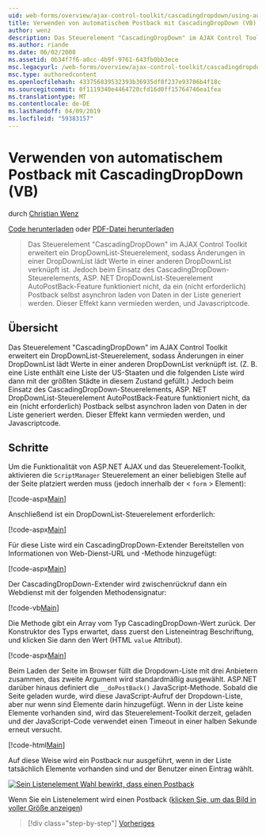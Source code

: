 ```yaml
---
uid: web-forms/overview/ajax-control-toolkit/cascadingdropdown/using-auto-postback-with-cascadingdropdown-vb
title: Verwenden von automatischem Postback mit CascadingDropDown (VB) | Microsoft-Dokumentation
author: wenz
description: Das Steuerelement "CascadingDropDown" im AJAX Control Toolkit erweitert ein DropDownList-Steuerelement, sodass Änderungen in einer DropDownList lädt Werte in Anoth verknüpft...
ms.author: riande
ms.date: 06/02/2008
ms.assetid: 0b34f7f6-a0cc-4b9f-9761-643fb0bb3ece
msc.legacyurl: /web-forms/overview/ajax-control-toolkit/cascadingdropdown/using-auto-postback-with-cascadingdropdown-vb
msc.type: authoredcontent
ms.openlocfilehash: 433756839532393b36935df8f237e93706b4f18c
ms.sourcegitcommit: 0f1119340e4464720cfd16d0ff15764746ea1fea
ms.translationtype: MT
ms.contentlocale: de-DE
ms.lasthandoff: 04/09/2019
ms.locfileid: "59383157"
---
```

# <a name="using-auto-postback-with-cascadingdropdown-vb"></a>Verwenden von automatischem Postback mit CascadingDropDown (VB)

durch [Christian Wenz](https://github.com/wenz)

[Code herunterladen](http://download.microsoft.com/download/9/0/7/907760b1-2c60-4f81-aeb6-ca416a573b0d/cascadingdropdown3.vb.zip) oder [PDF-Datei herunterladen](http://download.microsoft.com/download/2/d/c/2dc10e34-6983-41d4-9c08-f78f5387d32b/cascadingdropdown3VB.pdf)

> Das Steuerelement "CascadingDropDown" im AJAX Control Toolkit erweitert ein DropDownList-Steuerelement, sodass Änderungen in einer DropDownList lädt Werte in einer anderen DropDownList verknüpft ist. Jedoch beim Einsatz des CascadingDropDown-Steuerelements, ASP. NET DropDownList-Steuerelement AutoPostBack-Feature funktioniert nicht, da ein (nicht erforderlich) Postback selbst asynchron laden von Daten in der Liste generiert werden. Dieser Effekt kann vermieden werden, und Javascriptcode.


## <a name="overview"></a>Übersicht

Das Steuerelement "CascadingDropDown" im AJAX Control Toolkit erweitert ein DropDownList-Steuerelement, sodass Änderungen in einer DropDownList lädt Werte in einer anderen DropDownList verknüpft ist. (Z. B. eine Liste enthält eine Liste der US-Staaten und die folgenden Liste wird dann mit der größten Städte in diesem Zustand gefüllt.) Jedoch beim Einsatz des CascadingDropDown-Steuerelements, ASP. NET DropDownList-Steuerelement AutoPostBack-Feature funktioniert nicht, da ein (nicht erforderlich) Postback selbst asynchron laden von Daten in der Liste generiert werden. Dieser Effekt kann vermieden werden, und Javascriptcode.

## <a name="steps"></a>Schritte

Um die Funktionalität von ASP.NET AJAX und das Steuerelement-Toolkit, aktivieren die `ScriptManager` Steuerelement an einer beliebigen Stelle auf der Seite platziert werden muss (jedoch innerhalb der &lt; `form` &gt; Element):

[!code-aspx[Main](using-auto-postback-with-cascadingdropdown-vb/samples/sample1.aspx)]

Anschließend ist ein DropDownList-Steuerelement erforderlich:

[!code-aspx[Main](using-auto-postback-with-cascadingdropdown-vb/samples/sample2.aspx)]

Für diese Liste wird ein CascadingDropDown-Extender Bereitstellen von Informationen von Web-Dienst-URL und -Methode hinzugefügt:

[!code-aspx[Main](using-auto-postback-with-cascadingdropdown-vb/samples/sample3.aspx)]

Der CascadingDropDown-Extender wird zwischenrückruf dann ein Webdienst mit der folgenden Methodensignatur:

[!code-vb[Main](using-auto-postback-with-cascadingdropdown-vb/samples/sample4.vb)]

Die Methode gibt ein Array vom Typ CascadingDropDown-Wert zurück. Der Konstruktor des Typs erwartet, dass zuerst den Listeneintrag Beschriftung, und klicken Sie dann den Wert (HTML `value` Attribut).

[!code-aspx[Main](using-auto-postback-with-cascadingdropdown-vb/samples/sample5.aspx)]

Beim Laden der Seite im Browser füllt die Dropdown-Liste mit drei Anbietern zusammen, das zweite Argument wird standardmäßig ausgewählt. ASP.NET darüber hinaus definiert die `__doPostBack()` JavaScript-Methode. Sobald die Seite geladen wurde, wird diese JavaScript-Aufruf der Dropdown-Liste, aber nur wenn sind Elemente darin hinzugefügt. Wenn in der Liste keine Elemente vorhanden sind, wird das Steuerelement-Toolkit derzeit, geladen und der JavaScript-Code verwendet einen Timeout in einer halben Sekunde erneut versucht.

[!code-html[Main](using-auto-postback-with-cascadingdropdown-vb/samples/sample6.html)]

Auf diese Weise wird ein Postback nur ausgeführt, wenn in der Liste tatsächlich Elemente vorhanden sind und der Benutzer einen Eintrag wählt.


[![Sein Listenelement Wahl bewirkt, dass einen Postback](using-auto-postback-with-cascadingdropdown-vb/_static/image2.png)](using-auto-postback-with-cascadingdropdown-vb/_static/image1.png)

Wenn Sie ein Listenelement wird einen Postback ([klicken Sie, um das Bild in voller Größe anzeigen](using-auto-postback-with-cascadingdropdown-vb/_static/image3.png))

> [!div class="step-by-step"]
> [Vorheriges](presetting-list-entries-with-cascadingdropdown-vb.md)
